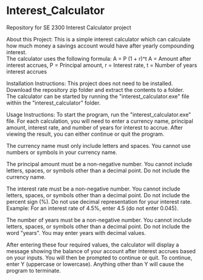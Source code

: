 # Interest_Calculator
Repository for SE 2300 Interest Calculator project

About this Project:
This is a simple interest calculator which can calculate how much money a savings account would have after yearly compounding interest.  
The calculator uses the following formula:
A = P (1 + r)^t
A = Amount after interest accrues,
P = Principal amount,
r = Interest rate,
t = Number of years interest accrues


Installation Instructions:
This project does not need to be installed.  Download the repository zip folder and extract the contents to a folder.  
The calculator can be started by running the "interest_calculator.exe" file within the "interest_calculator" folder. 


Usage Instructions:
To start the program, run the "interest_calculator.exe" file.  For each calculation, you will need to enter a currency name, principal amount, interest rate, and 
number of years for interest to accrue.  After viewing the result, you can either continue or quit the program.

The currency name must only include letters and spaces.  You cannot use numbers or symbols in your currency name.

The principal amount must be a non-negative number.  You cannot include letters, spaces, or symbols other than a decimal point.  Do not include the currency name.

The interest rate must be a non-negative number.  You cannot include letters, spaces, or symbols other than a decimal point.  Do not include the percent sign (%).
Do not use decimal representation for your interest rate.  
Example: For an interest rate of 4.5%, enter 4.5 (do not enter 0.045).

The number of years must be a non-negative number.  You cannot include letters, spaces, or symbols other than a decimal point.  Do not include the word "years".
You may enter years with decimal values.

After entering these four required values, the calculator will display a message showing the balance of your account after interest accrues based on your inputs.
You will then be prompted to continue or quit.  To continue, enter Y (uppercase or lowercase).  Anything other than Y will cause the program to terminate.
